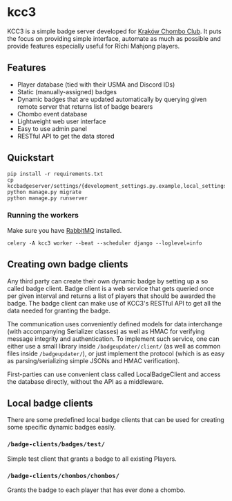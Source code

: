 # kcc3
KCC3 is a simple badge server developed for
[Kraków Chombo Club](https://chombo.club/). It puts the focus on providing
simple interface, automate as much as possible and provide features especially
useful for Rīchi Mahjong players.


## Features
* Player database (tied with their USMA and Discord IDs)
* Static (manually-assigned) badges
* Dynamic badges that are updated automatically by querying given remote server
  that returns list of badge bearers
* Chombo event database
* Lightweight web user interface
* Easy to use admin panel
* RESTful API to get the data stored


## Quickstart
```
pip install -r requirements.txt
cp kccbadgeserver/settings/{development_settings.py.example,local_settings.py}
python manage.py migrate
python manage.py runserver
```

### Running the workers
Make sure you have [RabbitMQ](https://www.rabbitmq.com/download.html) installed.

```
celery -A kcc3 worker --beat --scheduler django --loglevel=info
```


## Creating own badge clients
Any third party can create their own dynamic badge by setting up a so called
badge client. Badge client is a web service that gets queried once per given
interval and returns a list of players that should be awarded the badge. The
badge client can make use of KCC3's RESTful API to get all the data needed for
granting the badge.

The communication uses conveniently defined models for data interchange
(with accompanying Serializer classes) as well as HMAC for verifying message
integrity and authentication. To implement such service, one can either use
a small library inside `/badgeupdater/client/` (as well as common files
inside `/badgeupdater/`), or just implement the protocol (which is as easy
as parsing/serializing simple JSONs and HMAC verification).

First-parties can use convenient class called LocalBadgeClient and access
the database directly, without the API as a middleware.


## Local badge clients
There are some predefined local badge clients that can be used for creating
some specific dynamic badges easily.

### `/badge-clients/badges/test/`
Simple test client that grants a badge to all existing Players.

### `/badge-clients/chombos/chombos/`
Grants the badge to each player that has ever done a chombo.
